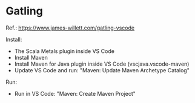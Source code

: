 # Gatling

Ref.: https://www.james-willett.com/gatling-vscode

Install:
* The Scala Metals plugin inside VS Code
* Install Maven
* Install Maven for Java plugin inside VS Code (vscjava.vscode-maven)
* Update VS Code and run: "Maven: Update Maven Archetype Catalog"

Run:
* Run in VS Code: "Maven: Create Maven Project"
